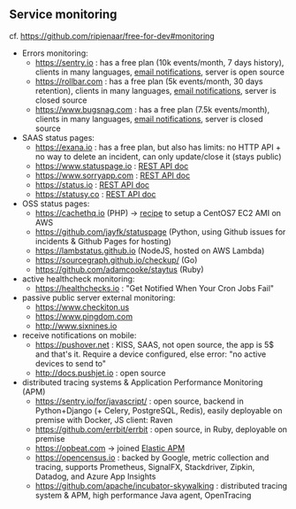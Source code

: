 ## Service monitoring
cf. https://github.com/ripienaar/free-for-dev#monitoring

- Errors monitoring:
  * https://sentry.io : has a free plan (10k events/month, 7 days history), clients in many languages, [email notifications](https://docs.sentry.io/learn/notifications/), server is open source
  * https://rollbar.com : has a free plan (5k events/month, 30 days retention), clients in many languages, [email notifications](https://rollbar.com/blog/notification-types-how-to-use-them/#notifications-for-email), server is closed source
  * https://www.bugsnag.com : has a free plan (7.5k events/month), clients in many languages, [email notifications](https://docs.bugsnag.com/product/email/), server is closed source
- SAAS status pages:
  * https://exana.io : has a free plan, but also has limits: no HTTP API + no way to delete an incident, can only update/close it (stays public)
  * https://www.statuspage.io : [REST API doc](http://doers.statuspage.io/api/v1/incidents/)
  * https://www.sorryapp.com : [REST API doc](https://docs.sorryapp.com/api/v1/reference/pages/notices/)
  * https://status.io : [REST API doc](https://statusio.docs.apiary.io)
  * https://statusy.co : [REST API doc](https://api.statusy.co/?uid=161a00cdc946ef-0b341c9832c015-d35346d-1fa400-161a00cdc961475#create-an-incident)
- OSS status pages:
  * https://cachethq.io (PHP) -> [recipe](https://www.reddit.com/r/sysadmin/comments/6r5rzq/xpost_from_rhomelab_is_there_something_similar_to/dl304ed/) to setup a CentOS7 EC2 AMI on AWS
  * https://github.com/jayfk/statuspage (Python, using Github issues for incidents & Github Pages for hosting)
  * https://lambstatus.github.io (NodeJS, hosted on AWS Lambda)
  * https://sourcegraph.github.io/checkup/ (Go)
  * https://github.com/adamcooke/staytus (Ruby)
- active healthcheck monitoring:
  * https://healthchecks.io : "Get Notified When Your Cron Jobs Fail"
- passive public server external monitoring:
  * https://www.checkiton.us
  * https://www.pingdom.com
  * http://www.sixnines.io
- receive notifications on mobile:
  * https://pushover.net : KISS, SAAS, not open source, the app is 5$ and that's it.
  Require a device configured, else error: "no active devices to send to"
  * http://docs.pushjet.io : open source
- distributed tracing systems & Application Performance Monitoring (APM)
  * https://sentry.io/for/javascript/ : open source, backend in Python+Django (+ Celery, PostgreSQL, Redis), easily deployable on premise with Docker, JS client: Raven
  * https://github.com/errbit/errbit : open source, in Ruby, deployable on premise
  * https://opbeat.com -> joined [Elastic APM](https://www.elastic.co/solutions/apm)
  * https://opencensus.io : backed by Google, metric collection and tracing, supports Prometheus, SignalFX, Stackdriver, Zipkin, Datadog, and Azure App Insights
  * https://github.com/apache/incubator-skywalking : distributed tracing system & APM, high performance Java agent, OpenTracing
